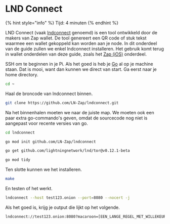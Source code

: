 # LND Connect

{% hint style="info" %}
Tijd: 4 minuten
{% endhint %}

LND Connect \(vaak [lndconnect](https://github.com/LN-Zap/lndconnect) genoemd\) is een tool ontwikkeld door de makers van Zap wallet. De tool genereert een QR code of stuk tekst waarmee een wallet gekoppeld kan worden aan je node. In dit onderdeel van de guide zullen we enkel lndconnect installeren. Het gebruik komt terug in wallet onderdelen van deze guide, zoals het [Zap \(iOS\)](https://docs.theroadtonode.com/ios/zap) onderdeel.

SSH om te beginnen in je Pi. Als het goed is heb je [Go](https://docs.theroadtonode.com/raspberry-pi/algemene-dependencies-installeren#golang) al op je machine staan. Dat is mooi, want dan kunnen we direct van start. Ga eerst naar je home directory.

```bash
cd ~
```

Haal de broncode van lndconnect binnen.

```bash
git clone https://github.com/LN-Zap/lndconnect.git
```

Na het binnenhalen moeten we naar de juiste map. We moeten ook een paar extra go-commando's geven, omdat de sourcecode nog niet is aangepast voor recente versies van go.

```bash
cd lndconnect

go mod init github.com/LN-Zap/lndconnect

go get github.com/lightningnetwork/lnd/tor@v0.12.1-beta

go mod tidy
```

Ten slotte kunnen we het installeren.

```bash
make
```

En testen of het werkt.

```bash
lndconnect --host test123.onion --port=8080 --nocert -j
```

Als het goed is, krijg je output die lijkt op het volgende.

```bash
lndconnect://test123.onion:8080?macaroon=[EEN_LANGE_REGEL_MET_WILLEKEURIG_AANDOENDE_LETTERS_EN_CIJFERS]
```

